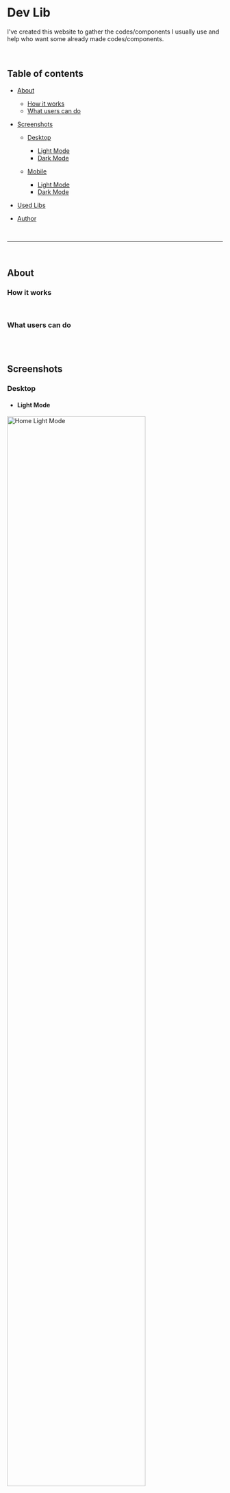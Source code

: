 # Dev Lib

I've created this website to gather the codes/components I usually use and help who want some already made codes/components.


<br>

## Table of contents

- [About](#about)
    - [How it works](#how-it-works)
    - [What users can do](#what-users-can-do)

- [Screenshots](#screenshots)
    - [Desktop](#desktop)
        - [Light Mode](#dLightMode)
        - [Dark Mode](#dDarkMode)

    - [Mobile](#mobile)
        - [Light Mode](#mLightMode)
        - [Dark Mode](#mDarkMode)

- [Used Libs](#used-libs)

- [Author](#author)


<br>

***
<br>


## About


### How it works



<br>

### What users can do



<br>
<br>

## Screenshots

### Desktop

- #### <p id="dLightMode">Light Mode</p>

<img src="./src/assets/img/screenshots/pages1.png" width="80%" alt="Home Light Mode">

<img src="./src/assets/img/screenshots/pages2.png" width="80%" alt="Home Light Mode">

<img src="./src/assets/img/screenshots/pages3.png" width="80%" alt="Home Light Mode">


<br>

- #### <p id="dDarkMode">Dark Mode</p>

<img src="./src/assets/img/screenshots/pages4.png" width="80%" alt="Home Dark Mode">

<img src="./src/assets/img/screenshots/pages5.png" width="80%" alt="Home Dark Mode">


<br>

### Mobile

- #### <p id="mLightMode">Light Mode</p>

<img src="./src/assets/img/screenshots/pages6.png" width="200px" alt="Home Light Mode">

<br>

- #### <p id="mDarkMode">Dark Mode</p>

<img src="./src/assets/img/screenshots/pages7.png" width="200px" alt="Home Light Mode">

<img src="./src/assets/img/screenshots/pages8.png" width="200px" alt="Home Light Mode">


<br>
<br>

## Used Libs 

[Chackra Ui](https://chakra-ui.com/)<br>
[Styled Components](https://styled-components.com/)

<br>
<br>

## Link

<a href = "https://devlib.vercel.app/" target="_blank">Link</a>

<br>
<br>

## Author

- [Caio Vieira de Castro Lima](https://www.linkedin.com/in/caiovieiralima/)